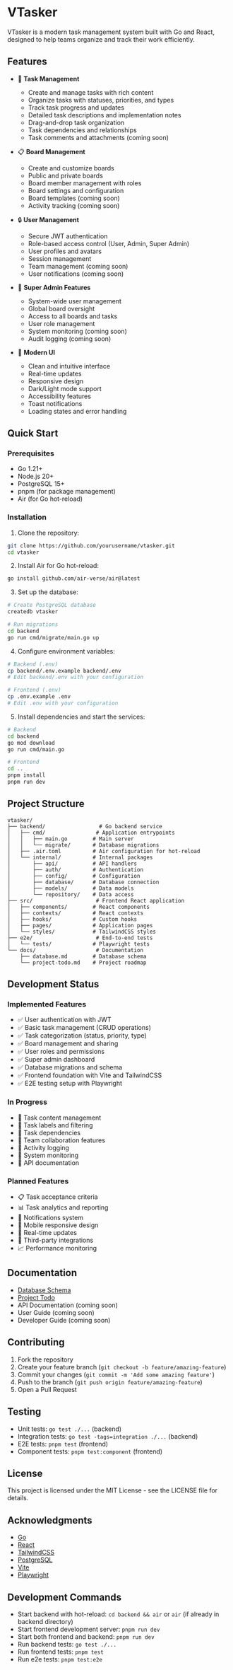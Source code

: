 # VTasker

VTasker is a modern task management system built with Go and React, designed to help teams organize and track their work efficiently.

## Features

- 🎯 **Task Management**
  - Create and manage tasks with rich content
  - Organize tasks with statuses, priorities, and types
  - Track task progress and updates
  - Detailed task descriptions and implementation notes
  - Drag-and-drop task organization
  - Task dependencies and relationships
  - Task comments and attachments (coming soon)

- 📋 **Board Management**
  - Create and customize boards
  - Public and private boards
  - Board member management with roles
  - Board settings and configuration
  - Board templates (coming soon)
  - Activity tracking (coming soon)

- 🔒 **User Management**
  - Secure JWT authentication
  - Role-based access control (User, Admin, Super Admin)
  - User profiles and avatars
  - Session management
  - Team management (coming soon)
  - User notifications (coming soon)

- 👑 **Super Admin Features**
  - System-wide user management
  - Global board oversight
  - Access to all boards and tasks
  - User role management
  - System monitoring (coming soon)
  - Audit logging (coming soon)

- 🎨 **Modern UI**
  - Clean and intuitive interface
  - Real-time updates
  - Responsive design
  - Dark/Light mode support
  - Accessibility features
  - Toast notifications
  - Loading states and error handling

## Quick Start

### Prerequisites

- Go 1.21+
- Node.js 20+
- PostgreSQL 15+
- pnpm (for package management)
- Air (for Go hot-reload)

### Installation

1. Clone the repository:
```bash
git clone https://github.com/yourusername/vtasker.git
cd vtasker
```

2. Install Air for Go hot-reload:
```bash
go install github.com/air-verse/air@latest
```

3. Set up the database:
```bash
# Create PostgreSQL database
createdb vtasker

# Run migrations
cd backend
go run cmd/migrate/main.go up
```

4. Configure environment variables:
```bash
# Backend (.env)
cp backend/.env.example backend/.env
# Edit backend/.env with your configuration

# Frontend (.env)
cp .env.example .env
# Edit .env with your configuration
```

5. Install dependencies and start the services:
```bash
# Backend
cd backend
go mod download
go run cmd/main.go

# Frontend
cd ..
pnpm install
pnpm run dev
```

## Project Structure

```
vtasker/
├── backend/                 # Go backend service
│   ├── cmd/                # Application entrypoints
│   │   ├── main.go        # Main server
│   │   └── migrate/       # Database migrations
│   ├── .air.toml          # Air configuration for hot-reload
│   └── internal/          # Internal packages
│       ├── api/           # API handlers
│       ├── auth/          # Authentication
│       ├── config/        # Configuration
│       ├── database/      # Database connection
│       ├── models/        # Data models
│       └── repository/    # Data access
├── src/                    # Frontend React application
│   ├── components/        # React components
│   ├── contexts/          # React contexts
│   ├── hooks/             # Custom hooks
│   ├── pages/             # Application pages
│   └── styles/            # TailwindCSS styles
├── e2e/                    # End-to-end tests
│   └── tests/             # Playwright tests
└── docs/                   # Documentation
    ├── database.md        # Database schema
    └── project-todo.md    # Project roadmap
```

## Development Status

### Implemented Features
- ✅ User authentication with JWT
- ✅ Basic task management (CRUD operations)
- ✅ Task categorization (status, priority, type)
- ✅ Board management and sharing
- ✅ User roles and permissions
- ✅ Super admin dashboard
- ✅ Database migrations and schema
- ✅ Frontend foundation with Vite and TailwindCSS
- ✅ E2E testing setup with Playwright

### In Progress
- 🔄 Task content management
- 🔄 Task labels and filtering
- 🔄 Task dependencies
- 🔄 Team collaboration features
- 🔄 Activity logging
- 🔄 System monitoring
- 🔄 API documentation

### Planned Features
- 📋 Task acceptance criteria
- 📊 Task analytics and reporting
- 🔔 Notifications system
- 📱 Mobile responsive design
- 🔄 Real-time updates
- 🔗 Third-party integrations
- 📈 Performance monitoring

## Documentation

- [Database Schema](docs/database.md)
- [Project Todo](docs/project-todo.md)
- API Documentation (coming soon)
- User Guide (coming soon)
- Developer Guide (coming soon)

## Contributing

1. Fork the repository
2. Create your feature branch (`git checkout -b feature/amazing-feature`)
3. Commit your changes (`git commit -m 'Add some amazing feature'`)
4. Push to the branch (`git push origin feature/amazing-feature`)
5. Open a Pull Request

## Testing

- Unit tests: `go test ./...` (backend)
- Integration tests: `go test -tags=integration ./...` (backend)
- E2E tests: `pnpm test` (frontend)
- Component tests: `pnpm test:component` (frontend)

## License

This project is licensed under the MIT License - see the LICENSE file for details.

## Acknowledgments

- [Go](https://golang.org/)
- [React](https://reactjs.org/)
- [TailwindCSS](https://tailwindcss.com/)
- [PostgreSQL](https://www.postgresql.org/)
- [Vite](https://vitejs.dev/)
- [Playwright](https://playwright.dev/)

## Development Commands

- Start backend with hot-reload: `cd backend && air` or `air` (if already in backend directory)
- Start frontend development server: `pnpm run dev`
- Start both frontend and backend: `pnpm run dev`
- Run backend tests: `go test ./...`
- Run frontend tests: `pnpm test`
- Run e2e tests: `pnpm test:e2e`